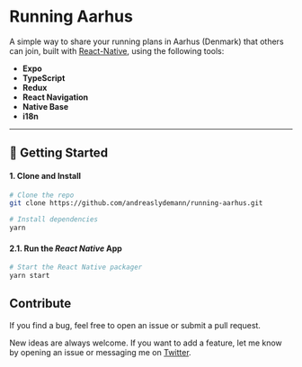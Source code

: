 # Running Aarhus

A simple way to share your running plans in Aarhus (Denmark) that others can join, built with [React-Native](https://github.com/facebook/react-native), using the following tools:

- **Expo**
- **TypeScript**
- **Redux**
- **React Navigation**
- **Native Base**
- **i18n**

---

## 🚀 Getting Started

#### 1. Clone and Install

```bash
# Clone the repo
git clone https://github.com/andreaslydemann/running-aarhus.git

# Install dependencies
yarn
```

#### 2.1. Run the _React Native_ App

```bash
# Start the React Native packager
yarn start
```

## Contribute

If you find a bug, feel free to open an issue or submit a pull request.

New ideas are always welcome. If you want to add a feature, let me know by opening an issue or messaging me on [Twitter](https://twitter.com/andreaslydemann).
